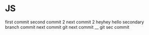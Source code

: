 # JS   
first commit
second commit 2
next commit 2
heyhey
hello
secondary branch commit
next commit
git next commit
__
git sec commit
